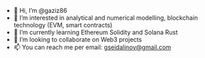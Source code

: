- 👋 Hi, I’m @gaziz86
- 👀 I’m interested in analytical and numerical modelling, blockchain technology (EVM, smart contracts)
- 🌱 I’m currently learning Ethereum Solidity and Solana Rust
- 💞️ I’m looking to collaborate on Web3 projects
- 📫 You can reach me per email: gseidalinov@gmail.com

<!---
gaziz86/gaziz86 is a ✨ special ✨ repository because its `README.md` (this file) appears on your GitHub profile.
You can click the Preview link to take a look at your changes.
--->
